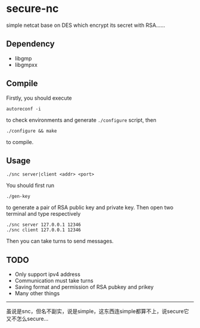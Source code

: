 # secure-nc
simple netcat base on DES which encrypt its secret with RSA......

## Dependency
- libgmp
- libgmpxx

## Compile
Firstly, you should execute
```
autoreconf -i
```
to check environments and generate `./configure` script, then
```
./configure && make
```
to compile.

## Usage
```
./snc server|client <addr> <port>
```
You should first run
```
./gen-key
```
to generate a pair of RSA public key and private key.
Then open two terminal and type respectively
```
./snc server 127.0.0.1 12346
./snc client 127.0.0.1 12346
```
Then you can take turns to send messages.

## TODO
- Only support ipv4 address
- Communication must take turns
- Saving format and permission of RSA pubkey and prikey
- Many other things

---
虽说是snc，但名不副实，说是simple，这东西连simple都算不上，说secure它又不怎么secure...
